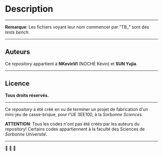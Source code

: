 # Description

---

**Remarque**: Les fichiers voyant leur nom commencer par "TB_" sont des _tests bench_.

---

## Auteurs

Ce _repository_ appartient à **NKevinVI** (NOCHÉ Kévin) et **SUN Yujia**.

---

## Licence

**Tous droits réservés.**

---

Ce _repository_ a été créé en vu de terminer un projet de fabrication d'un mini-jeu de casse-brique, pour l'UE 3EE100, à la _Sorbonne Sciences_.

**ATTENTION**: Tous les codes n'ont pas été créés par les auteurs du repository! Certains codes appartiennent à la faculté des Sciences de _Sorbonne Université_.

---

:dragon: :dragon: :dragon:
